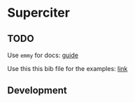 # Superciter

## TODO
Use `emmy` for docs: [guide](https://github.com/tjdevries/tree-sitter-lua/blob/master/HOWTO.md)

Use this this bib file for the examples: [link](https://github.com/latex-lsp/tree-sitter-bibtex/blob/master/examples/biblatex-examples.bib)

## Development
